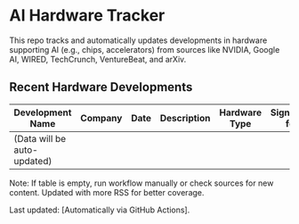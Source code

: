 # AI Hardware Tracker

This repo tracks and automatically updates developments in hardware supporting AI (e.g., chips, accelerators) from sources like NVIDIA, Google AI, WIRED, TechCrunch, VentureBeat, and arXiv.

## Recent Hardware Developments

<!-- hardware-table-start -->
| Development Name | Company | Date | Description | Hardware Type | Significance for AI | Link |
|------------------|---------|------|-------------|---------------|---------------------|------|
| (Data will be auto-updated) | | | | | | |
<!-- hardware-table-end -->

Note: If table is empty, run workflow manually or check sources for new content. Updated with more RSS for better coverage.

Last updated: [Automatically via GitHub Actions].